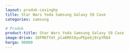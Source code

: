 ```yaml
---
layout: produk-casinghp
title: Star Wars Yoda Samsung Galaxy S9 Case
categories: samsung

# Produk
product-title: Star Wars Yoda Samsung Galaxy S9 Case
image-drive: 1DFM6fYdt_pla6MXt8yuPEpeEj8rpYRO4
harga: 90000
---
```

